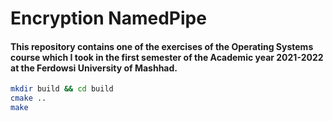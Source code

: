 # Encryption NamedPipe 

#### This repository contains one of the exercises of the Operating Systems course which I took in the first semester of the Academic year 2021-2022 at the Ferdowsi University of Mashhad.

```bash
mkdir build && cd build 
cmake .. 
make
```
